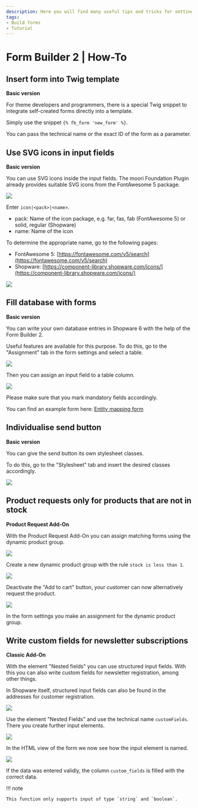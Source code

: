 ```yaml
---
description: Here you will find many useful tips and tricks for setting up your individual forms in Shopware 6.
tags:
- Build forms
- Tutorial
---
```


# Form Builder 2 | How-To

## Insert form into Twig template

**Basic version**

For theme developers and programmers, there is a special Twig snippet to integrate self-created forms directly into a template.

Simply use the snippet ``{% fb_form 'new_form' %}``.

You can pass the technical name or the exact ID of the form as a parameter.

## Use SVG icons in input fields

**Basic version**

You can use SVG icons inside the input fields. The moori Foundation Plugin already provides suitable SVG icons from the FontAwesome 5 package.

![](images/how-to-01.jpg)

Enter `icon|<pack>|<name>`.

- pack: Name of the icon package, e.g. far, fas, fab (FontAwesome 5) or solid, regular (Shopware)
- name: Name of the icon

To determine the appropriate name, go to the following pages:

- FontAwesome 5: [https://fontawesome.com/v5/search](https://fontawesome.com/v5/search)
- Shopware: [https://component-library.shopware.com/icons/](https://component-library.shopware.com/icons/)

![](images/how-to-02.jpg)

## Fill database with forms

**Basic version**

You can write your own database entries in Shopware 6 with the help of the Form Builder 2.

Useful features are available for this purpose. To do this, go to the "Assignment" tab in the form settings and select a table.

![](images/how-to-10.jpg)

Then you can assign an input field to a table column.

![](images/how-to-11.jpg)

Please make sure that you mark mandatory fields accordingly.

You can find an example form here: [Entity mapping form](examples/entity-mapping-form.json)

## Individualise send button

**Basic version**

You can give the send button its own stylesheet classes.

To do this, go to the "Stylesheet" tab and insert the desired classes accordingly.

![](images/how-to-09.jpg)

## Product requests only for products that are not in stock

**Product Request Add-On**

With the Product Request Add-On you can assign matching forms using the dynamic product group.

![](images/how-to-03.jpg)

Create a new dynamic product group with the rule `stock is less than 1`.

![](images/how-to-04.jpg)

Deactivate the "Add to cart" button, your customer can now alternatively request the product.

![](images/how-to-05.jpg)

In the form settings you make an assignment for the dynamic product group.

## Write custom fields for newsletter subscriptions

**Classic Add-On**

With the element "Nested fields" you can use structured input fields. With this you can also write custom fields for newsletter registration, among other things.

In Shopware itself, structured input fields can also be found in the addresses for customer registration.

![](images/how-to-06.jpg)

Use the element "Nested Fields" and use the technical name `customFields`. There you create further input elements.

![](images/how-to-07.jpg)

In the HTML view of the form we now see how the input element is named.

![](images/how-to-08.jpg)

If the data was entered validly, the column `custom_fields` is filled with the correct data.

!!! note

    This function only supports input of type `string` and `boolean`.